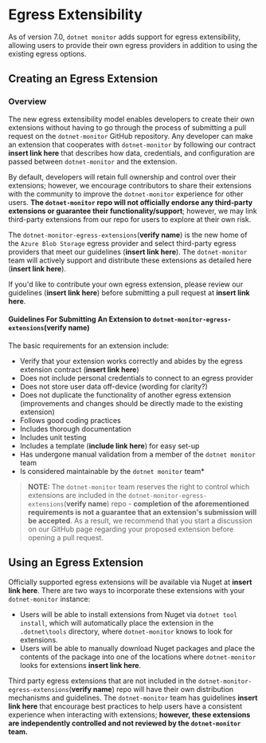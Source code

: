 # Egress Extensibility

As of version 7.0, `dotnet monitor` adds support for egress extensibility, allowing users to provide their own egress providers in addition to using the existing egress options.

## Creating an Egress Extension

### Overview

The new egress extensibility model enables developers to create their own extensions without having to go through the process of submitting a pull request on the `dotnet-monitor` GitHub repository. Any developer can make an extension that cooperates with `dotnet-monitor` by following our contract **insert link here** that describes how data, credentials, and configuration are passed between `dotnet-monitor` and the extension.

By default, developers will retain full ownership and control over their extensions; however, we encourage contributors to share their extensions with the community to improve the `dotnet-monitor` experience for other users. **The `dotnet-monitor` repo will not officially endorse any third-party extensions or guarantee their functionality/support**; however, we may link third-party extensions from our repo for users to explore at their own risk.

The `dotnet-monitor-egress-extensions`(**verify name**) is the new home of the `Azure Blob Storage` egress provider and select third-party egress providers that meet our guidelines (**insert link here**). The `dotnet-monitor` team will actively support and distribute these extensions as detailed here (**insert link here**). 

If you'd like to contribute your own egress extension, please review our guidelines (**insert link here**) before submitting a pull request at **insert link here**. 

#### Guidelines For Submitting An Extension to `dotnet-monitor-egress-extensions`(**verify name**)

The basic requirements for an extension include:

- Verify that your extension works correctly and abides by the egress extension contract (**insert link here**)
- Does not include personal credentials to connect to an egress provider
- Does not store user data off-device (wording for clarity?)
- Does not duplicate the functionality of another egress extension (improvements and changes should be directly made to the existing extension)
- Follows good coding practices
- Includes thorough documentation
- Includes unit testing
- Includes a template (**include link here**) for easy set-up
- Has undergone manual validation from a member of the `dotnet monitor` team
- Is considered maintainable by the `dotnet monitor` team*

> **NOTE:** The `dotnet-monitor` team reserves the right to control which extensions are included in the `dotnet-monitor-egress-extensions`(**verify name**) repo - **completion of the aforementioned requirements is not a guarantee that an extension's submission will be accepted**. As a result, we recommend that you start a discussion on our GitHub page regarding your proposed extension before opening a pull request.

### 

## Using an Egress Extension

Officially supported egress extensions will be available via Nuget at **insert link here**. There are two ways to incorporate these extensions with your `dotnet-monitor` instance:

- Users will be able to install extensions from Nuget via `dotnet tool install`, which will automatically place the extension in the `.dotnet\tools` directory, where `dotnet-monitor` knows to look for extensions. 
- Users will be able to manually download Nuget packages and place the contents of the package into one of the locations where `dotnet-monitor` looks for extensions **insert link here**. 

Third party egress extensions that are not included in the `dotnet-monitor-egress-extensions`(**verify name**) repo will have their own distribution mechanisms and guidelines. The `dotnet-monitor` team has guidelines **insert link here** that encourage best practices to help users have a consistent experience when interacting with extensions; **however, these extensions are independently controlled and not reviewed by the `dotnet-monitor` team.**

